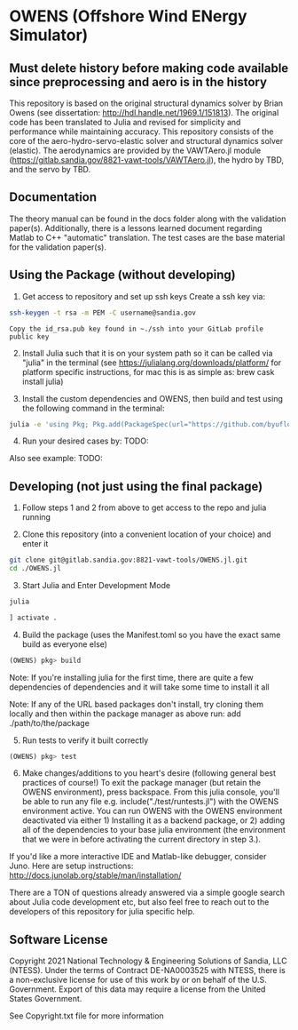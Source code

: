 # OWENS (Offshore Wind ENergy Simulator)

<!-- [![pipeline status](https://gitlab.sandia.gov/8821-vawt-tools/OWENS.jl/badges/master/pipeline.svg)](https://gitlab.sandia.gov/8821-vawt-tools/OWENS.jl/-/commits/master) [![coverage report](https://gitlab.sandia.gov/8821-vawt-tools/OWENS.jl/badges/master/coverage.svg)](https://gitlab.sandia.gov/8821-vawt-tools/OWENS.jl/-/commits/master) -->

## Must delete history before making code available since preprocessing and aero is in the history

This repository is based on the original structural dynamics solver by Brian Owens (see dissertation: http://hdl.handle.net/1969.1/151813).
The original code has been translated to Julia and revised for simplicity and performance while maintaining accuracy.
This repository consists of the core of the aero-hydro-servo-elastic solver and structural dynamics solver (elastic).
The aerodynamics are provided by the VAWTAero.jl module (https://gitlab.sandia.gov/8821-vawt-tools/VAWTAero.jl), the hydro by TBD, and the servo by TBD.

## Documentation

The theory manual can be found in the docs folder along with the validation paper(s).
Additionally, there is a lessons learned document regarding Matlab to C++ "automatic" translation.
The test cases are the base material for the validation paper(s).

## Using the Package (without developing)
1. Get access to repository and set up ssh keys
	Create a ssh key via:

```bash
ssh-keygen -t rsa -m PEM -C username@sandia.gov
```
	Copy the id_rsa.pub key found in ~./ssh into your GitLab profile public key

2. Install Julia such that it is on your system path so it can be called via "julia" in the terminal (see https://julialang.org/downloads/platform/ for platform specific instructions, for mac this is as simple as: brew cask install julia)

3. Install the custom dependencies and OWENS, then build and test using the following command in the terminal:

```bash
julia -e 'using Pkg; Pkg.add(PackageSpec(url="https://github.com/byuflowlab/OptimizationParameters.jl"));Pkg.add(PackageSpec(url="https://github.com/byuflowlab/Composites.jl")); Pkg.add(PackageSpec(url="git@gitlab.sandia.gov:8821-vawt-tools/VAWTAero.jl.git")); Pkg.add(PackageSpec(url="git@gitlab.sandia.gov:8821-vawt-tools/PreComp.jl.git")); Pkg.add(PackageSpec(url="git@gitlab.sandia.gov:8821-vawt-tools/OWENS.jl.git")); Pkg.build("OWENS"); Pkg.test("OWENS";coverage=true)'
```

4. Run your desired cases by: TODO:

Also see example: TODO:

## Developing (not just using the final package)

1. Follow steps 1 and 2 from above to get access to the repo and julia running

2. Clone this repository (into a convenient location of your choice) and enter it

```bash
git clone git@gitlab.sandia.gov:8821-vawt-tools/OWENS.jl.git
cd ./OWENS.jl
```

3. Start Julia and Enter Development Mode

```bash
julia
```
```julia
] activate .
```

4. Build the package (uses the Manifest.toml so you have the exact same build as everyone else)
```julia
(OWENS) pkg> build
```
Note: If you're installing julia for the first time, there are quite a few dependencies of dependencies and it will take some time to install it all

Note: If any of the URL based packages don't install, try cloning them locally and then within the package manager as above run: add ./path/to/the/package

5. Run tests to verify it built correctly
```julia
(OWENS) pkg> test
```

6. Make changes/additions to you heart's desire (following general best practices of course!)
To exit the package manager (but retain the OWENS environment), press backspace.  From this julia console, you'll be able to run any file e.g. include("./test/runtests.jl") with the OWENS environment active.  You can run OWENS with the OWENS environment deactivated via either 1) Installing it as a backend package, or 2) adding all of the dependencies to your base julia environment (the environment that we were in before activating the current directory in step 3.).  

If you'd like a more interactive IDE and Matlab-like debugger, consider Juno.  Here are setup instructions: http://docs.junolab.org/stable/man/installation/

There are a TON of questions already answered via a simple google search about Julia code development etc, but also feel free to reach out to the developers of this repository for julia specific help.  

## Software License

Copyright 2021 National Technology & Engineering Solutions of Sandia, LLC (NTESS).
Under the terms of Contract DE-NA0003525 with NTESS, there is a non-exclusive license for use of this work by or on behalf of the U.S. Government.
Export of this data may require a license from the United States Government.

See Copyright.txt file for more information
